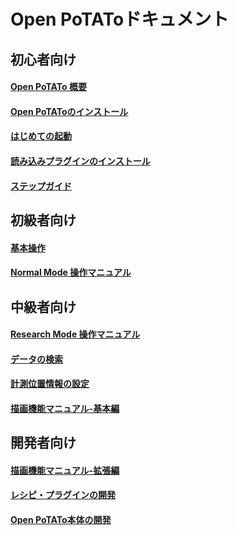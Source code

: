 # Open PoTAToドキュメント

## 初心者向け

#### [Open PoTATo 概要](Abstract.md)
#### [Open PoTAToのインストール](install-potato.md)
#### [はじめての起動](initial-launch.md)
#### [読み込みプラグインのインストール](InstallPrepro.md)
#### [ステップガイド](Step-Guide.md)



## 初級者向け

#### [基本操作](BasicOperation.md)
#### [Normal Mode 操作マニュアル](Normal-Mode.md)



## 中級者向け

#### [Research Mode 操作マニュアル](Research-Mode.md)
#### [データの検索](ExSearch.md)
#### [計測位置情報の設定](PositionSetting.md)
#### [描画機能マニュアル-基本編](LayoutEditor.md)



## 開発者向け

#### [描画機能マニュアル-拡張編](LayoutEditor-advanced.md)
#### [レシピ・プラグインの開発](RecipeDevelopment.md)
#### [Open PoTATo本体の開発](open-potato-developer.md)





